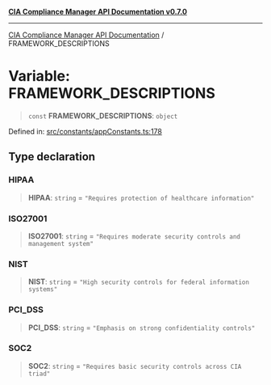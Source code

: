 [**CIA Compliance Manager API Documentation v0.7.0**](../README.md)

***

[CIA Compliance Manager API Documentation](../globals.md) / FRAMEWORK\_DESCRIPTIONS

# Variable: FRAMEWORK\_DESCRIPTIONS

> `const` **FRAMEWORK\_DESCRIPTIONS**: `object`

Defined in: [src/constants/appConstants.ts:178](https://github.com/Hack23/cia-compliance-manager/blob/main/src/constants/appConstants.ts#L178)

## Type declaration

### HIPAA

> **HIPAA**: `string` = `"Requires protection of healthcare information"`

### ISO27001

> **ISO27001**: `string` = `"Requires moderate security controls and management system"`

### NIST

> **NIST**: `string` = `"High security controls for federal information systems"`

### PCI\_DSS

> **PCI\_DSS**: `string` = `"Emphasis on strong confidentiality controls"`

### SOC2

> **SOC2**: `string` = `"Requires basic security controls across CIA triad"`
